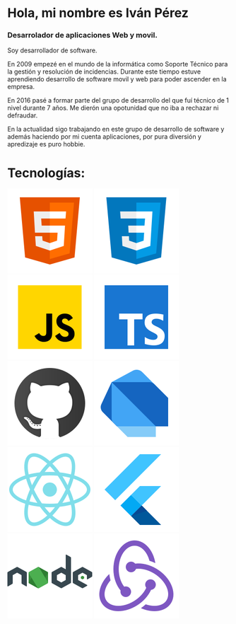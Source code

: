 # Hola, mi nombre es Iván Pérez

### Desarrolador de aplicaciones Web y movil.

Soy desarrollador de software.

En 2009 empezé en el mundo de la informática como Soporte Técnico para la gestión y resolución de incidencias. Durante este tiempo estuve aprendiendo desarrollo de software movil y web para poder ascender en la empresa.

En 2016 pasé a formar parte del grupo de desarrollo del que fuí técnico de 1 nivel durante 7 años. Me dierón una opotunidad que no iba a rechazar ni defraudar.

En la actualidad sigo trabajando en este grupo de desarrollo de software y además haciendo por mi cuenta aplicaciones, por pura diversión y apredizaje es puro hobbie.

# Tecnologías:
![HTML](./html5.svg)
![CSS3](./css3.svg)
![JavaScript](./javascript.svg)
![TypesScript](./typescript.svg)
![GitHub](./github.svg)
![Dart](./dart.svg)
![React](./react.svg)
![Flutter](./flutter.svg)
![NodeJS](./nodejs.svg)
![Redux](./redux.svg)

